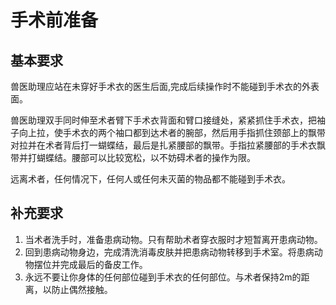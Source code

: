 # 手术前准备

## 基本要求

兽医助理应站在未穿好手术衣的医生后面,完成后续操作时不能碰到手术衣的外表面。


兽医助理双手同时伸至术者臂下手术衣背面和臂口接缝处，紧紧抓住手术衣，把袖子向上拉，使手术衣的两个袖口都到达术者的腕部，然后用手指抓住颈部上的飘带对拉并在术者背后打一蝴蝶结，最后是扎紧腰部的飘带。手指拉紧腰部的手术衣飘带并打蝴蝶结。腰部可以比较宽松，以不妨碍术者的操作为限。

远离术者，任何情况下，任何人或任何未灭菌的物品都不能碰到手术衣。

## 补充要求

1.	当术者洗手时，准备患病动物。只有帮助术者穿衣服时才短暂离开患病动物。
2.	回到患病动物身边，完成清洗消毒皮肤并把患病动物转移到手术室。将患病动物摆位并完成最后的备皮工作。
3.  永远不要让你身体的任何部位碰到手术衣的任何部位。与术者保持2m的距离，以防止偶然接触。 
